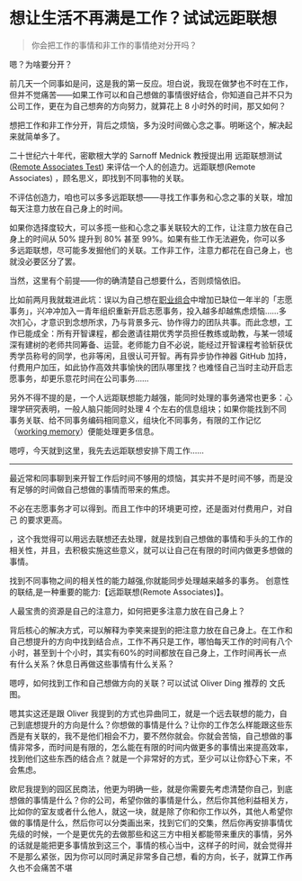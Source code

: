 # 想让生活不再满是工作？试试远距联想

>你会把工作的事情和非工作的事情绝对分开吗？

嗯？为啥要分开？

前几天一个同事如是问，这是我的第一反应。坦白说，我现在做梦也不时在工作，但并不觉痛苦——如果工作可以和自己想做的事情很好结合，你知道自己并不只为公司工作，更在为自己想奔的方向努力，就算花上 8 小时外的时间，那又如何？

想把工作和非工作分开，背后之烦恼，多为没时间做心念之事。明晰这个，解决起来就简单多了。

二十世纪六十年代，密歇根大学的 Sarnoff Mednick 教授提出用 远距联想测试([Remote Associates Test](https://en.wikipedia.org/wiki/Remote_Associates_Test)) 来评估一个人的创造力。远距联想(Remote Associates) ，顾名思义，即找到不同事物的关联。

不评估创造力，咱也可以多多远距联想——寻找工作事务和心念之事的关联，增加每天注意力放在自己身上的时间。

如果你选择度较大，可以多揽一些和心念之事关联较大的工作，让注意力放在自己身上的时间从 50% 提升到 80% 甚至 99%。如果有些工作无法避免，你可以多多远距联想，尽可能多发掘他们的关联。工作非工作，注意力都花在自己身上，也就没必要区分了罢。


当然，这里有个前提——你的确清楚自己想要什么，否则烦恼依旧。

比如前两月我就栽进此坑：误以为自己想在[职业组合]()中增加已缺位一年半的「志愿事务」，兴冲冲加入一青年组织重新开启志愿事务，投入越多却越焦虑烦恼……多次扪心，才意识到念想所求，乃与背景多元、协作得力的团队共事。而此念想，工作已能成全：所有开智课程，都会邀请往期优秀学员担任教练或助教，与某一领域深有建树的老师共同筹备、运营。老师能力自不必说，能经过开智课程考验斩获优秀学员称号的同学，也非等闲，且很认可开智。再有异步协作神器 GitHub 加持，付费用户加压，如此协作高效共事愉快的团队哪里找？也难怪自己当时主动开启志愿事务，却更乐意花时间在公司事务……


另外不得不提的是，一个人远距联想能力越强，能同时处理的事务通常也更多：心理学研究表明，一般人脑只能同时处理 4 个左右的信息组块；如果你能找到不同事务关联、给不同事务编码相同意义，组块化不同事务，有限的工作记忆（[working memory](https://en.wikipedia.org/wiki/Working_memory)）便能处理更多信息。

嗯哼，今天就到这里，我先去远距联想安排下周工作……

---

最近常和同事聊到来开智工作后时间不够用的烦恼，其实并不是时间不够，而是没有足够的时间做自己想做的事情而带来的焦虑。



不必在志愿事务才可以得到。而且工作中的环境更可控，还是面对付费用户，对自己 的要求更高。

，这个我觉得可以用远去联想还去处理，就是找到自己想做的事情和手头的工作的相关性，并且，去积极实施这些意义，就可以让自己在有限的时间内做更多想做的事情。

找到不同事物之间的相关性的能力越强,你就能同步处理越来越多的事务。 创意性的联结,是一种重要的能力:【远距联想(Remote Associates)】。

人最宝贵的资源是自己的注意力，如何把更多注意力放在自己身上？

背后核心的解决方式，可以解释为李笑来提到的把注意力放在自己身上。在工作和自己想提升的方向中找到结合点，工作不再只是工作，哪怕每天工作的时间有八个小时，甚至到十个小时，其实有60%的时间都放在自己身上，工作时间再长一点有什么关系？休息日再做这些事情有什么关系？

嗯哼，如何找到工作和自己想做方向的关联？可以试试 Oliver Ding 推荐的 文氏图。


嗯其实这还是跟 Oliver 我提到的方式也异曲同工，就是一个远去联想的能力，自己到底想提升的方向是什么？你想做的事情是什么？让你的工作怎么样能跟这些东西是有关联的，我不是他们相会不力，要不然你就会。你就会苦恼，自己想做的事情非常多，而时间是有限的，怎么能在有限的时间内做更多的事情出来提高效率，找到他们这些东西的结合点？就是一个非常好的方式，至少可以让你舒心下来，不会焦虑。

欧尼我提到的园区民商法，他更为明确一些，就是你需要先考虑清楚你自己，到底想做的事情是什么？你的公司，希望你做的事情是什么，然后你其他利益相关方，比如你的室友或者什么他人，就这一块，就是除了你和你工作以外，其他人希望你做的事情是什么，然后你可以分类画出来，找到它们的交集，然后你再安排事情优先级的时候，一个是更优先的去做那些和这三方中相关都能带来重庆的事情，另外的话就是能把更多事情放到这三个，事情的核心当中，这样子的时间，就会觉得并不是那么紧张，因为你可以同时满足非常多自己想，看的方向，长子，就算工作再久也不会痛苦不堪




